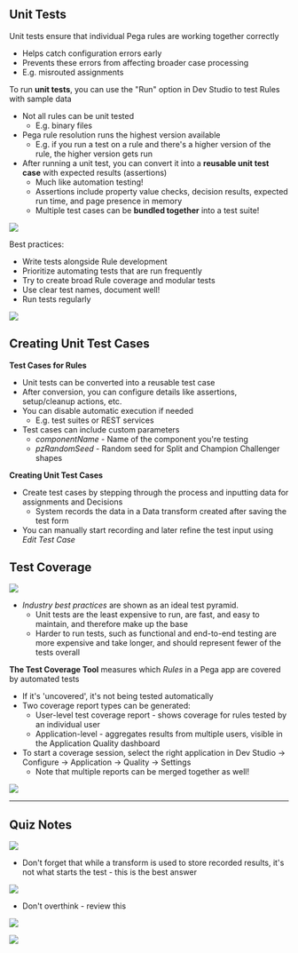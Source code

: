 ## Unit Tests
Unit tests ensure that individual Pega rules are working together correctly
- Helps catch configuration errors early
- Prevents these errors from affecting broader case processing
- E.g. misrouted assignments

To run **unit tests**, you can use the "Run" option in Dev Studio to test Rules with sample data
 - Not all rules can be unit tested
	 - E.g. binary files
 - Pega rule resolution runs the highest version available
	 - E.g. if you run a test on a rule and there's a higher version of the rule, the higher version gets run
- After running a unit test, you can convert it into a **reusable unit test case** with expected results (assertions)
	- Much like automation testing!
	- Assertions include property value checks, decision results, expected run time, and page presence in memory
	- Multiple test cases can be **bundled together** into a test suite!

![](attachments/Pasted%20image%2020250622170257.png)

Best practices:
 - Write tests alongside Rule development
 - Prioritize automating tests that are run frequently
 - Try to create broad Rule coverage and modular tests
 - Use clear test names, document well!
 - Run tests regularly

![](attachments/Pasted%20image%2020250622170733.png)

## Creating Unit Test Cases

**Test Cases for Rules**
 - Unit tests can be converted into a reusable test case
 - After conversion, you can configure details like assertions, setup/cleanup actions, etc.
 - You can disable automatic execution if needed
	 - E.g. test suites or REST services
 - Test cases can include custom parameters
	 - *componentName* - Name of the component you're testing
	 - *pzRandomSeed* - Random seed for Split and Champion Challenger shapes

**Creating Unit Test Cases**
 - Create test cases by stepping through the process and inputting data for assignments and Decisions
	 - System records the data in a Data transform created after saving the test form
 - You can manually start recording and later refine the test input using *Edit Test Case*

## Test Coverage

![](attachments/Pasted%20image%2020250622173334.png)
 - *Industry best practices* are shown as an ideal test pyramid.
	 - Unit tests are the least expensive to run, are fast, and easy to maintain, and therefore make up the base
	 - Harder to run tests, such as functional and end-to-end testing are more expensive and take longer, and should represent fewer of the tests overall

**The Test Coverage Tool** measures which *Rules* in a Pega app are covered by automated tests
 - If it's 'uncovered', it's not being tested automatically
 - Two coverage report types can be generated:
	 - User-level test coverage report - shows coverage for rules tested by an individual user
	 - Application-level - aggregates results from multiple users, visible in the Application Quality dashboard
 - To start a coverage session, select the right application in Dev Studio -> Configure -> Application -> Quality -> Settings
	 - Note that multiple reports can be merged together as well!

![](attachments/Pasted%20image%2020250622173840.png)

---
## Quiz Notes

![](attachments/Pasted%20image%2020250622174005.png)
- Don't forget that while a transform is used to store recorded results, it's not what starts the test - this is the best answer

![](attachments/Pasted%20image%2020250622174155.png)
 - Don't overthink - review this

![](attachments/Pasted%20image%2020250622174333.png)

![](attachments/Pasted%20image%2020250622174440.png)